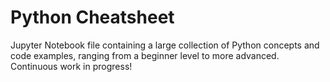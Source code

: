 # Python Cheatsheet
Jupyter Notebook file containing a large collection of Python concepts and code examples, ranging from a beginner level to more advanced.
Continuous work in progress!
